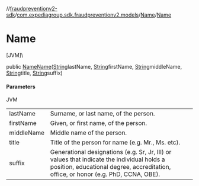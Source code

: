 //[fraudpreventionv2-sdk](../../../index.md)/[com.expediagroup.sdk.fraudpreventionv2.models](../index.md)/[Name](index.md)/[Name](-name.md)

# Name

[JVM]\

public [Name](index.md)[Name](-name.md)([String](https://docs.oracle.com/javase/8/docs/api/java/lang/String.html)lastName, [String](https://docs.oracle.com/javase/8/docs/api/java/lang/String.html)firstName, [String](https://docs.oracle.com/javase/8/docs/api/java/lang/String.html)middleName, [String](https://docs.oracle.com/javase/8/docs/api/java/lang/String.html)title, [String](https://docs.oracle.com/javase/8/docs/api/java/lang/String.html)suffix)

#### Parameters

JVM

| | |
|---|---|
| lastName | Surname, or last name, of the person. |
| firstName | Given, or first name, of the person. |
| middleName | Middle name of the person. |
| title | Title of the person for name (e.g. Mr., Ms. etc). |
| suffix | Generational designations (e.g. Sr, Jr, III) or values that indicate the individual holds a position, educational degree, accreditation, office, or honor (e.g. PhD, CCNA, OBE). |
